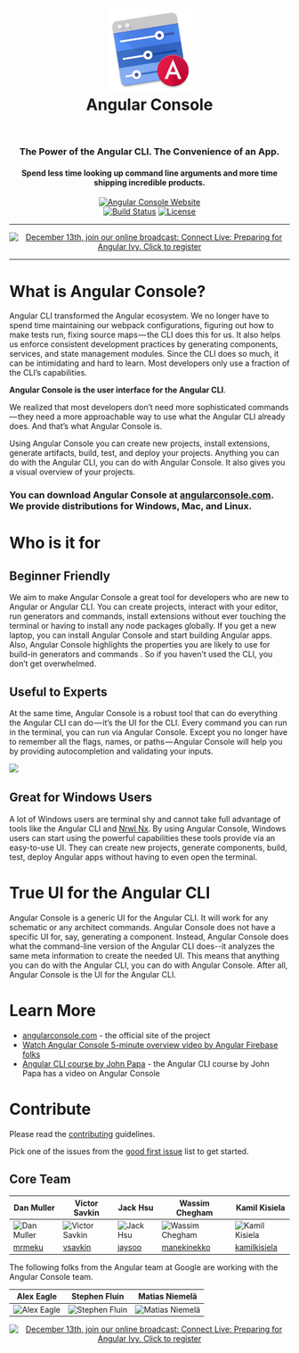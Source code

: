 <h1 align="center">
	<img
		width="150"
		alt="Logo"
		src="server/assets/icons/build/icon.png">
    </br>
    <div>Angular Console</div>
    </br>
</h1>

<h3 align="center">
    The Power of the Angular CLI. The Convenience of an App.
</h3>

<h4 align="center">
    Spend less time looking up command line arguments and more time shipping incredible products.
</h4>

<p align="center">
	<a href="https://angularconsole.org/"><img
		alt="Angular Console Website"
		src="https://img.shields.io/badge/Angular-Console-blue.svg"></a>
	<br>
    <a href="https://circleci.com/gh/nrwl/angular-console/tree/master"><img
		alt="Build Status"
		src="https://circleci.com/gh/nrwl/angular-console/tree/master.svg?style=svg"></a>
    <a href="https://opensource.org/licenses/MIT"><img
		alt="License"
		src="https://img.shields.io/npm/l/@nrwl/schematics.svg"></a>
</p>


<hr>

<p align="center">
  <a href="https://go.nrwl.io/nrwl-connect-live-angular-ivy?utm_campaign=Connect&utm_content=80290241&utm_medium=github&utm_source=nx" target="_blank">  
    <img 
         width="728" 
         height="90" 
         src="https://images.ctfassets.net/8eyogtwep6d2/13DzHPGgyYKMyaOsyoewCg/08887f39154c37e7839484119cb391fe/connect-live-banner.png" 
         srcset="https://images.ctfassets.net/8eyogtwep6d2/6NwJhSjhsc0cwkKAOc6KCc/e46f885a0ec3c25c22fe695123d5a4e5/connect-live-banner_2x.png 2x" 
         alt="December 13th, join our online broadcast: Connect Live: Preparing for Angular Ivy. Click to register">
  </a>
</p>

<hr>


# What is Angular Console?

Angular CLI transformed the Angular ecosystem. We no longer have to spend time maintaining our webpack configurations, figuring out how to make tests run, fixing source maps — the CLI does this for us. It also helps us enforce consistent development practices by generating components, services, and state management modules. Since the CLI does so much, it can be intimidating and hard to learn. Most developers only use a fraction of the CLI’s capabilities.

**Angular Console is the user interface for the Angular CLI**.

We realized that most developers don’t need more sophisticated commands — they need a more approachable way to use what the Angular CLI already does. And that’s what Angular Console is.

Using Angular Console you can create new projects, install extensions, generate artifacts, build, test, and deploy your projects. Anything you can do with the Angular CLI, you can do with Angular Console. It also gives you a visual overview of your projects.


### You can download Angular Console at [angularconsole.com](https://angularconsole.com/). We provide distributions for Windows, Mac, and Linux.



# Who is it for

## Beginner Friendly

We aim to make Angular Console a great tool for developers who are new to Angular or Angular CLI. You can create projects, interact with your editor, run generators and commands, install extensions without ever touching the terminal or having to install any node packages globally. If you get a new laptop, you can install Angular Console and start building Angular apps. Also, Angular Console highlights the properties you are likely to use for build-in generators and commands . So if you haven’t used the CLI, you don’t get overwhelmed.

## Useful to Experts

At the same time, Angular Console is a robust tool that can do everything the Angular CLI can do — it’s the UI for the CLI. Every command you can run in the terminal, you can run via Angular Console. Except you no longer have to remember all the flags, names, or paths — Angular Console will help you by providing autocompletion and validating your inputs.

<img src="https://cdn-images-1.medium.com/max/2000/1*sX6YNQ3SIpjpQ9u5Xgnr_Q.png">

## Great for Windows Users

A lot of Windows users are terminal shy and cannot take full advantage of tools like the Angular CLI and [Nrwl Nx](http://nrwl.io/nx). By using Angular Console, Windows users can start using the powerful capabilities these tools provide via an easy-to-use UI. They can create new projects, generate components, build, test, deploy Angular apps without having to even open the terminal.


# True UI for the Angular CLI

Angular Console is a generic UI for the Angular CLI. It will work for any schematic or any architect commands. Angular Console does not have a specific UI for, say, generating a component. Instead, Angular Console does what the command-line version of the Angular CLI does--it analyzes the same meta information to create the needed UI. This means that anything you can do with the Angular CLI, you can do with Angular Console. After all, Angular Console is the UI for the Angular CLI.


# Learn More

* [angularconsole.com](http://angularconsole.com) - the official site of the project
* [Watch Angular Console 5-minute overview video by Angular Firebase folks](https://www.youtube.com/watch?time_continue=18&v=d2K2Cp8BJx0)
* [Angular CLI course by John Papa](https://www.pluralsight.com/courses/angular-cli) - the Angular CLI course by John Papa has a video on Angular Console

# Contribute

Please read the [contributing](https://github.com/nrwl/angular-console/blob/master/CONTRIBUTING.md) guidelines.

Pick one of the issues from the [good first issue](https://github.com/nrwl/angular-console/issues?q=is%3Aopen+is%3Aissue+label%3A%22good+first+issue%22) list to get started.

## Core Team

Dan Muller | Victor Savkin | Jack Hsu | Wassim Chegham | Kamil Kisiela
------------ | ------------- | ------------- | ------------- | -------------
![Dan Muller](https://github.com/nrwl/angular-console/blob/master/static/dan_pic.jpg) | ![Victor Savkin](https://github.com/nrwl/angular-console/blob/master/static/victor_pic.jpg) | ![Jack Hsu](https://github.com/nrwl/angular-console/blob/master/static/jack_pic.jpg) | ![Wassim Chegham](https://github.com/nrwl/angular-console/blob/master/static/wassim_pic.jpg) | ![Kamil Kisiela](https://avatars1.githubusercontent.com/u/8167190?s=150&v=4)
[mrmeku](https://github.com/mrmeku)|[vsavkin](https://github.com/vsavkin)|[jaysoo](https://github.com/jaysoo)|[manekinekko](https://github.com/manekinekko)|[kamilkisiela](https://github.com/kamilkisiela)

The following folks from the Angular team at Google are working with the Angular Console team.


Alex Eagle | Stephen Fluin | Matias Niemelä
------------ | ------------- | -------------
![Alex Eagle](https://github.com/nrwl/angular-console/blob/master/static/alex_eagle_pic.jpg) | ![Stephen Fluin](https://github.com/nrwl/angular-console/blob/master/static/stephen_pic.jpg) | ![Matias Niemelä](https://github.com/nrwl/angular-console/blob/master/static/matias_pic.jpg)

<p align="center">
  <a href="https://go.nrwl.io/nrwl-connect-live-angular-ivy?utm_campaign=Connect&utm_content=80290241&utm_medium=github&utm_source=angular-console" target="_blank">  
    <img 
         width="728" 
         height="90" 
         src="https://images.ctfassets.net/8eyogtwep6d2/13DzHPGgyYKMyaOsyoewCg/08887f39154c37e7839484119cb391fe/connect-live-banner.png" 
         srcset="https://images.ctfassets.net/8eyogtwep6d2/6NwJhSjhsc0cwkKAOc6KCc/e46f885a0ec3c25c22fe695123d5a4e5/connect-live-banner_2x.png 2x" 
         alt="December 13th, join our online broadcast: Connect Live: Preparing for Angular Ivy. Click to register">
  </a>
</p>
